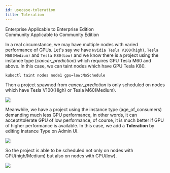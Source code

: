 ```yaml
---
id: usecase-toleration
title: Toleration
---
```

<div class="label-sect">
  <div class="ee-only tooltip">Enterprise
    <span class="tooltiptext">Applicable to Enterprise Edition</span>
  </div>
  <div class="ce-only tooltip">Community
    <span class="tooltiptext">Applicable to Community Edition</span>
  </div>
</div>


In a real circumstance, we may have multiple nodes with varied performance of GPUs. Let's say we have `Nvidia Tesla V100(high)`, `Tesla M60(Medium)` and `Tesla K80(Low)` and we know there is a project using the instance type (*cancer_prediction*) which requires GPU Tesla M60 and above. In this case, we can taint nodes which have GPU Tesla K80.

```
kubectl taint nodes node1 gpu=low:NoSchedule
```

Then a project spawned from *cancer_prediction* is only scheduled on nodes which have Tesla V100(High) or Tesla M60(Medium).

![](assets/toleration_case.png)

Meanwhile, we have a project using the instance type (age_of_consumers) demanding much less GPU performance, in other words, it can accept/tolerate GPU of low performance, of course, it is much better if GPU of higher performance is available. In this case, we add a **Toleration** by editing Instance Type on Admin UI.

![](assets/toleration_ex.png)

So the project is able to be scheduled not only on nodes with GPU(high/Medium) but also on nodes with GPU(low).

![](assets/toleration_case_with.png)
